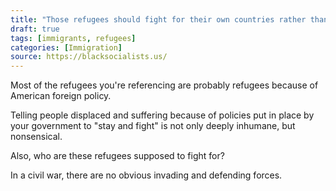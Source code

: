 ```yaml
---
title: "Those refugees should fight for their own countries rather than flee and come here. They're cowards and just want job opportunities."
draft: true
tags: [immigrants, refugees]
categories: [Immigration]
source: https://blacksocialists.us/
---
```


Most of the refugees you're referencing are probably refugees because of American foreign policy.  
  
Telling people displaced and suffering because of policies put in place by your government to "stay and fight" is not only deeply inhumane, but nonsensical.  
  
Also, who are these refugees supposed to fight for?  
  
In a civil war, there are no obvious invading and defending forces.

